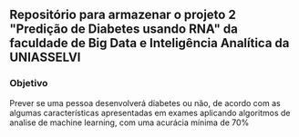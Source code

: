 ## Repositório para armazenar o projeto 2 "Predição de Diabetes usando RNA" da faculdade de Big Data e Inteligência Analítica da UNIASSELVI

### Objetivo
Prever se uma pessoa desenvolverá diabetes ou não, de acordo com as algumas características apresentadas em exames aplicando algoritmos de analise de machine learning, com uma acurácia mínima de 70%
